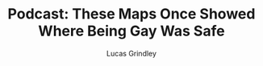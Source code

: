 ---
title: "Podcast: These Maps Once Showed Where Being Gay Was Safe"
author: "Lucas Grindley"
description: "In this episode of the podcast, Next City Executive Director Lucas Grindley talks with the historians about the underappreciated realities that were meticulously recorded within the pages of The Damon Guide, which included addresses for nightclubs, health clinics, churches, bookstores, restaurants and more."
draft: false
lastmod: "2022-07-27"
category: "Project News"
images: ["/images/home-damroncovers.png"]
img: "home-damroncovers.png"
affiliatelink: "https://nextcity.org/podcast/these-maps-once-showed-where-being-gay-was-safe"
affiliatename: "Next City"
affiliatewebsite: "https://nextcity.org/"
affiliate: true
---